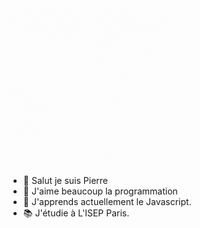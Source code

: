 

<img src="pierresedo.gif" width="250" height="250" />

- 👋 Salut je suis Pierre
- 👀 J'aime beaucoup la programmation 
- 🌱 J'apprends actuellement le Javascript.
- 📚 J'étudie à L'ISEP Paris.




<!--- 
Pierro236/Pierro236 is a ✨ special ✨ repository because its `README.md` (this file) appears on your GitHub profile.
You can click the Preview link to take a look at your changes.
--->
